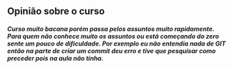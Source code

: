 ## Opinião sobre o curso
##### Curso muito bacana porém passa pelos assuntos muito rapidamente. Para quem não conhece muito os assuntos ou está começando do zero sente um pouco de dificuldade. Por exemplo eu não entendia nada de GIT então na parte de criar um commit deu erro e tive que pesquisar como preceder pois na aula não tinha.